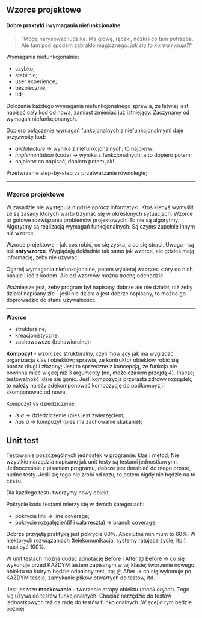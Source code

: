 ## Wzorce projektowe
#### Dobre praktyki i wymagania niefunkcjonalne

>"Mogę narysować ludzika. Ma głowę, rączki, nóżki i co tam potrzeba. Ale tam pod spodem zabrakło magicznego: _jak się to kurwa rysuje?!_"

Wymagania niefunkcjonalnie:
+ szybko;
+ stabilnie;
+ user experience;
+ bezpiecznie;
+ itd;

Dołożenie każdego wymagania niefunkcjonalnego sprawia, że łatwiej jest napisać cały kod od nowa, zamiast zmieniać już istniejący.
Zaczynamy od wymagań niefunkcjonanych.

Dopiero połączenie wymagań funkcjonalnych z niefunkcjonalmymi daje przyzwoity kod:
+ _architecture_ -> wynika z niefunkcjonalnych; to najpierw;
+ _implementation_ (code) -> wynika z funkcjonalnych; a to dopiero potem;
+ najpierw co napisać, dopiero potem jak!

Przetwrzanie step-by-step vs przetwarzanie równoległe;

---
### Wzorce projektowe
W zasadzie nie występują nigdzie oprócz informatyki.
Ktoś kiedyś wymyślił, że są zasady których warto trzymać się w określonych sytuacjach.
Wzorce to gotowe rozwiązania problemów projektowych. To nie są algorytmy.
Algorytmy są realizacją wymagań funkcjonalnych. Są czymś zupełnie innym niż wzorce.

Wzorce projektowe - jak coś robić, co się zyska, a co się straci.
Uwaga - są też **antywzorce**. Wyglądają dokładnie tak samo jak wzorce, ale gdzieś mają informację, żeby nie używać.

Ogarnij wymagania niefunkcjonalne, potem wybieraj wzorzec który do nich pasuje i leć z kodem.
Ale od wzorców można trochę odchodzić.

Ważniejsze jest, żeby program był napisany dobrze ale nie działał, niż żeby działał napisany źle - jeśli nie działa a jest dobrze napisany, to można go doprowadzić do stanu używalności.

---

**Wzorce**
+ strukturalne;
+ kreacjonistyczne;
+ zachowawcze (behawioralne);

**Kompozyt** - wzorczec strukturalny, czyli mówiący jak ma wyglądać organizacja klas i obiektów; sprawia, że kontruktor obiektów robić się bardzo długi i złożony;
Jest to sprzeczne z koncepcją, że funkcja nie powinna mieć więcej niż 3 argumenty (no, może czasem przejdą 4). Inaczej testowalność idzie się gonić.
Jeśli kompozycja przerasta zdrowy rozsądek, to należy należy zdekomponować kompozycję do podkompyzji i skomponować od nowa.

Kompozyt vs dziedziczenie:
* _is a_ -> dziedziczenie (pies jest zwierzęciem;
* _has a_ ->  kompozyt (pies ma zachowanie skakanie);

## Unit test
Testowanie poszczególnych jednostek w programie: klas i metod;
Nie wzystkie narzędzia napisane jak unit testy są testami jednostkowymi.
Jednocześnie z pisaniem programu, dobrze jest dorabiać do niego proste, nudne testy. Jeśli się tego nie zrobi od razu, to potem nigdy nie będzie na to czasu.

Dla każdego testu tworzymy nowy obiekt.

Pokrycie kodu testami mierzy się w dwóch kategoriach:
+ pokrycie linii -> line coverage;
+ pokrycie rozgałęzień(if i cała reszta) -> branch coverage;

Dobrze przyjętą praktyką jest pokrycie 80%.
Absolutne minimum to 60%.
W niektórych rozwiązaniach (telekomunikacja, systemy ratujące życie, itp.) musi być 100%.

W unit testach można dodać adnotację Before i After
@ Before -> co się wykonuje przed KAŻDYM testem zapisanym w tej klasie; tworzenie nowego obiektu na którym będzie odpalany test, itp;
@ After -> co się wykonuje po KAŻDYM teście; zamykanie plików otwartych do testów, itd.

Jest jeszcze **mockowanie** - tworzenie atrapy obiektu (_mock object_).
Tego się używa do testów funkcjonalnych. Chociaż narzędzie do testów jednostkowych też da radę do testów funkcjonalnych.
Więcej o tym będzie później.

